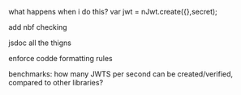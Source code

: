 what happens when i do this? var jwt = nJwt.create({},secret);

add nbf checking

jsdoc all the thigns


enforce codde formatting rules

benchmarks: how many JWTS per second can be created/verified, compared to other libraries?